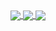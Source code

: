<a href="https://github.com/anuraghazra/github-readme-stats">
  <img align="center" src="https://github-readme-stats.vercel.app/api?username=bracesproul&count_private=true&theme=nightowl&show_icons=true" />
  <img align="center" src="https://github-readme-stats.vercel.app/api/wakatime?username=brace" />
  <img align="center" src="https://github-readme-stats.vercel.app/api/top-langs/?username=bracesproul" />
</a>
